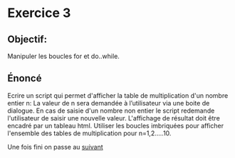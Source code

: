 # Exercice 3

## Objectif:
Manipuler les boucles for et do..while.

## Énoncé 
Ecrire un script qui permet d'afficher la table de multiplication d'un nombre entier n:
La valeur de n sera demandée à l’utilisateur via une boite de dialogue.
En cas de saisie d'un nombre non entier le script redemande l'utilisateur de saisir une nouvelle valeur.
L'affichage de résultat doit être encadré par un tableau html.
Utiliser les boucles imbriquées pour afficher l'ensemble des tables de multiplication pour n=1,2.....10.


Une fois fini on passe au [suivant](../exo4/exo4.md)